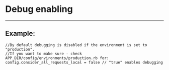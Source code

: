 # Debug enabling
-------

## Example:

    
    //By default debugging is disabled if the environment is set to "production".
    //If you want to make sure - check APP_DIR/config/environments/production.rb for:
    config.consider_all_requests_local = false // "true" enables debugging